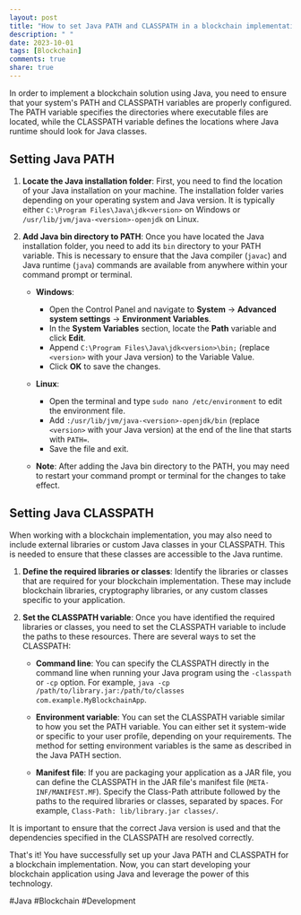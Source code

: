 ```yaml
---
layout: post
title: "How to set Java PATH and CLASSPATH in a blockchain implementation"
description: " "
date: 2023-10-01
tags: [Blockchain]
comments: true
share: true
---
```


In order to implement a blockchain solution using Java, you need to ensure that your system's PATH and CLASSPATH variables are properly configured. The PATH variable specifies the directories where executable files are located, while the CLASSPATH variable defines the locations where Java runtime should look for Java classes.

## Setting Java PATH
1. **Locate the Java installation folder**: First, you need to find the location of your Java installation on your machine. The installation folder varies depending on your operating system and Java version. It is typically either `C:\Program Files\Java\jdk<version>` on Windows or `/usr/lib/jvm/java-<version>-openjdk` on Linux.

2. **Add Java bin directory to PATH**: Once you have located the Java installation folder, you need to add its `bin` directory to your PATH variable. This is necessary to ensure that the Java compiler (`javac`) and Java runtime (`java`) commands are available from anywhere within your command prompt or terminal.

   - **Windows**: 
     - Open the Control Panel and navigate to **System** -> **Advanced system settings** -> **Environment Variables**.
     - In the **System Variables** section, locate the **Path** variable and click **Edit**.
     - Append `C:\Program Files\Java\jdk<version>\bin;` (replace `<version>` with your Java version) to the Variable Value.
     - Click **OK** to save the changes.

   - **Linux**:
     - Open the terminal and type `sudo nano /etc/environment` to edit the environment file.
     - Add `:/usr/lib/jvm/java-<version>-openjdk/bin` (replace `<version>` with your Java version) at the end of the line that starts with `PATH=`.
     - Save the file and exit.

   - **Note**: After adding the Java bin directory to the PATH, you may need to restart your command prompt or terminal for the changes to take effect.

## Setting Java CLASSPATH

When working with a blockchain implementation, you may also need to include external libraries or custom Java classes in your CLASSPATH. This is needed to ensure that these classes are accessible to the Java runtime.

1. **Define the required libraries or classes**: Identify the libraries or classes that are required for your blockchain implementation. These may include blockchain libraries, cryptography libraries, or any custom classes specific to your application.

2. **Set the CLASSPATH variable**: Once you have identified the required libraries or classes, you need to set the CLASSPATH variable to include the paths to these resources. There are several ways to set the CLASSPATH:

   - **Command line**: You can specify the CLASSPATH directly in the command line when running your Java program using the `-classpath` or `-cp` option. For example, `java -cp /path/to/library.jar:/path/to/classes com.example.MyBlockchainApp`.

   - **Environment variable**: You can set the CLASSPATH variable similar to how you set the PATH variable. You can either set it system-wide or specific to your user profile, depending on your requirements. The method for setting environment variables is the same as described in the Java PATH section.

   - **Manifest file**: If you are packaging your application as a JAR file, you can define the CLASSPATH in the JAR file's manifest file (`META-INF/MANIFEST.MF`). Specify the Class-Path attribute followed by the paths to the required libraries or classes, separated by spaces. For example, `Class-Path: lib/library.jar classes/`.

It is important to ensure that the correct Java version is used and that the dependencies specified in the CLASSPATH are resolved correctly.

That's it! You have successfully set up your Java PATH and CLASSPATH for a blockchain implementation. Now, you can start developing your blockchain application using Java and leverage the power of this technology.

#Java #Blockchain #Development
